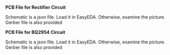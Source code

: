 
**PCB File for  Rectifier Circuit**

Schematic is a json file. Load it in EasyEDA. Otherwise, examine the picture. Gerber file is also provided

**PCB File for  BQ2954 Circuit** 

Schematic is a json file. Load it in EasyEDA. Otherwise, examine the picture. Gerber file is also provided 
